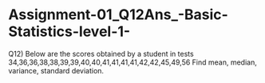 # Assignment-01_Q12Ans_-Basic-Statistics-level-1-
Q12)  Below are the scores obtained by a student in tests    34,36,36,38,38,39,39,40,40,41,41,41,41,42,42,45,49,56   Find mean, median, variance, standard deviation. 

